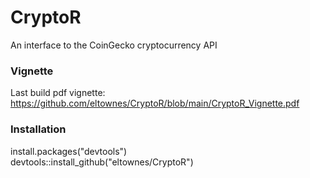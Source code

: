 # CryptoR
An interface to the CoinGecko cryptocurrency API


### Vignette
Last build pdf vignette:
https://github.com/eltownes/CryptoR/blob/main/CryptoR_Vignette.pdf


### Installation
install.packages("devtools")  
devtools::install_github("eltownes/CryptoR")



